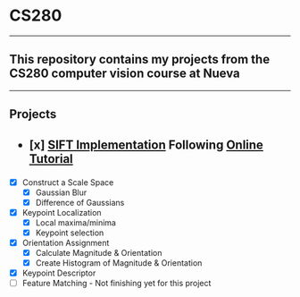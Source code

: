 # CS280
---
## This repository contains my projects from the CS280 computer vision course at Nueva
---

## **Projects**

## <ul><li> [x] [SIFT Implementation](https://github.com/MochiBall01/CS280/tree/main/SIFT_Implementation) Following [Online Tutorial](https://www.analyticsvidhya.com/blog/2019/10/detailed-guide-powerful-sift-technique-image-matching-python/)
  - [x] Construct a Scale Space
    - [x] Gaussian Blur
    - [x] Difference of Gaussians
  - [x] Keypoint Localization
    - [x] Local maxima/minima
    - [x] Keypoint selection
  - [x] Orientation Assignment
    - [x] Calculate Magnitude & Orientation
    - [x] Create Histogram of Magnitude & Orientation
  - [x] Keypoint Descriptor
  - [ ] Feature Matching - Not finishing yet for this project
